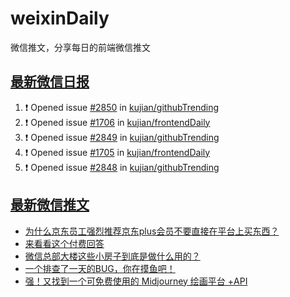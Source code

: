 # weixinDaily
微信推文，分享每日的前端微信推文

## [最新微信日报](https://github.com/kujian/weixinDaily/issues)

<!--START_SECTION:activity-->
1. ❗ Opened issue [#2850](https://github.com/kujian/githubTrending/issues/2850) in [kujian/githubTrending](https://github.com/kujian/githubTrending)
2. ❗ Opened issue [#1706](https://github.com/kujian/frontendDaily/issues/1706) in [kujian/frontendDaily](https://github.com/kujian/frontendDaily)
3. ❗ Opened issue [#2849](https://github.com/kujian/githubTrending/issues/2849) in [kujian/githubTrending](https://github.com/kujian/githubTrending)
4. ❗ Opened issue [#1705](https://github.com/kujian/frontendDaily/issues/1705) in [kujian/frontendDaily](https://github.com/kujian/frontendDaily)
5. ❗ Opened issue [#2848](https://github.com/kujian/githubTrending/issues/2848) in [kujian/githubTrending](https://github.com/kujian/githubTrending)
<!--END_SECTION:activity-->


## [最新微信推文](https://weixin.qdkfweb.cn/)

<!-- BLOG-POST-LIST:START -->
- [为什么京东员工强烈推荐京东plus会员不要直接在平台上买东西？](https://weixin.qdkfweb.cn/43521.html)
- [来看看这个付费回答](https://weixin.qdkfweb.cn/43514.html)
- [微信总部大楼这些小房子到底是做什么用的？](https://weixin.qdkfweb.cn/43525.html)
- [一个排查了一天的BUG，你在摸鱼吧！](https://weixin.qdkfweb.cn/43482.html)
- [强！又找到一个可免费使用的 Midjourney 绘画平台 +API](https://weixin.qdkfweb.cn/43480.html)
<!-- BLOG-POST-LIST:END -->